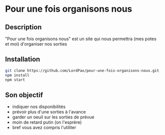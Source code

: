 # Pour une fois organisons nous

## Description
"Pour une fois organisons nous" est un site qui nous permettra (mes potes et moi) d'organiser nos sorties

## Installation
```bash
git clone https://github.com/LordPax/pour-une-fois-organisons-nous.git; cd pour-une-fois-organisons-nous
npm install
npm start
```

## Son objectif
* indiquer nos disponibilités
* prévoir plus d'une sorties à l'avance
* garder un oeuil sur les sorties de prévue
* moin de retard putin (on l'esprère)
* bref vous avez compris l'utiliter
